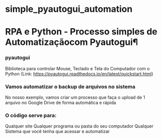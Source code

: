 # simple_pyautogui_automation

# RPA e Python - Processo simples de Automatizaçãocom Pyautogui¶
### pyautogui
Biblioteca para controlar Mouse, Teclado e Tela do Computador com o Python (Link: https://pyautogui.readthedocs.io/en/latest/quickstart.html)

### Vamos automatizar o backup de arquivos no sistema
No nosso exemplo, vamos criar um processo que faça o upload de 1 arquivo no Google Drive de forma automática e rápida

### O código serve para:
Qualquer site
Qualquer programa ou pasta do seu computador
Qualquer Sistema que você tenha que acessar e automatizar

